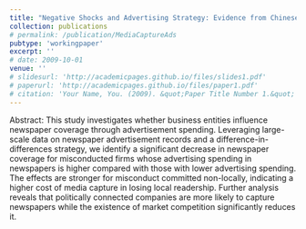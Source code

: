 ```yaml
---
title: "Negative Shocks and Advertising Strategy: Evidence from Chinese Newspapers"
collection: publications
# permalink: /publication/MediaCaptureAds
pubtype: 'workingpaper'
excerpt: ''
# date: 2009-10-01
venue: ''
# slidesurl: 'http://academicpages.github.io/files/slides1.pdf'
# paperurl: 'http://academicpages.github.io/files/paper1.pdf'
# citation: 'Your Name, You. (2009). &quot;Paper Title Number 1.&quot; <i>Journal 1</i>. 1(1).'
---
```


Abstract: This study investigates whether business entities influence newspaper coverage through advertisement spending. Leveraging large-scale data on newspaper advertisement records and a difference-in-differences strategy, we identify a significant decrease in newspaper coverage for misconducted firms whose advertising spending in newspapers is higher compared with those with lower advertising spending. The effects are stronger for misconduct committed non-locally, indicating a higher cost of media capture in losing local readership. Further analysis reveals that politically connected companies are more likely to capture newspapers while the existence of market competition significantly reduces it.
